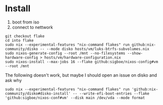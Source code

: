 # Install
1. boot from iso
2. connect to nettwork
```
git checkout flake
cd into flake
sudo nix --experimental-features "nix-command flakes" run github:nix-community/disko -- --mode disko hosts/vm/luks-btrfs-subvolumes.nix
sudo nixos-generate-config --root /mnt --no-filesystems --show-hardware-config > hosts/vm/hardware-configuration.nix
sudo nixos-install --max-jobs 16 --flake github:sigboe/nixos-config#vm --root /mnt
```

The following doesn't work, but maybe I should open an issue on disko and ask why
```
sudo nix --experimental-features "nix-command flakes" run 'github:nix-community/disko#disko-install' -- --write-efi-boot-entries --flake 'github:sigboe/nixos-conf#vm' --disk main /dev/vda --mode format
```
